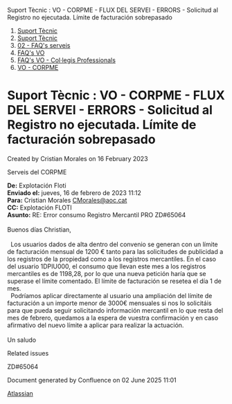 Suport Tècnic : VO - CORPME - FLUX DEL SERVEI - ERRORS - Solicitud al Registro no ejecutada. Límite de facturación sobrepasado  

1.  [Suport Tècnic](index.md)
2.  [Suport Tècnic](13893782.md)
3.  [02 - FAQ's serveis](26313393.md)
4.  [FAQ's VO](28705575.md)
5.  [FAQ's VO - Col·legis Professionals](28705581.md)
6.  [VO - CORPME](VO---CORPME_36340973.md)

Suport Tècnic : VO - CORPME - FLUX DEL SERVEI - ERRORS - Solicitud al Registro no ejecutada. Límite de facturación sobrepasado
==============================================================================================================================

Created by Cristian Morales on 16 February 2023

Serveis del CORPME

**De:** Explotación Floti   
**Enviado el:** jueves, 16 de febrero de 2023 11:12  
**Para:** Cristian Morales <CMorales@aoc.cat>  
**CC:** Explotación FLOTI  
**Asunto:** RE: Error consumo Registro Mercantil PRO ZD#65064  
   
Buenos días Christian,  
   
  Los usuarios dados de alta dentro del convenio se generan con un límite de facturación mensual de 1200 € tanto para las solicitudes de publicidad a los registros de la propiedad como a los registros mercantiles. En el caso del usuario 1DPIU000, el consumo que llevan este mes a los registros mercantiles es de 1198,28, por lo que una nueva petición haría que se superase el límite comentado. El límite de facturación se resetea el día 1 de mes.   
  Podríamos aplicar directamente al usuario una ampliación del límite de facturación a un importe menor de 3000€ mensuales si nos lo solicitáis para que pueda seguir solicitando información mercantil en lo que resta del mes de febrero, quedamos a la espera de vuestra confirmación y en caso afirmativo del nuevo límite a aplicar para realizar la actuación.  
   
Un saludo

  

Related issues

ZD#65064

Document generated by Confluence on 02 June 2025 11:01

[Atlassian](http://www.atlassian.com/)